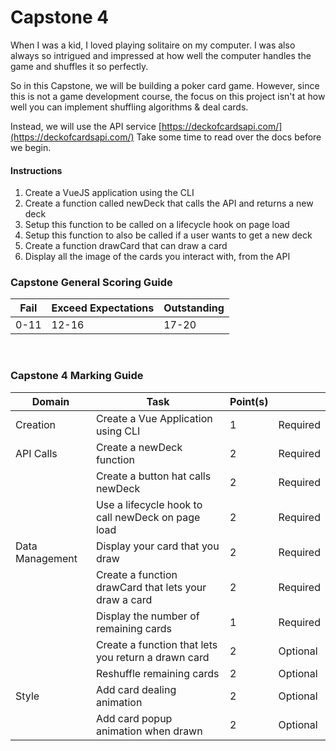 # Capstone 4

When I was a kid, I loved playing solitaire on my computer.
I was also always so intrigued and impressed at how well the computer handles the game and shuffles it so perfectly.

So in this Capstone, we will be building a poker card game.
However, since this is not a game development course, the focus on this project isn't at how well you can implement shuffling algorithms & deal cards.

Instead, we will use the API service [https://deckofcardsapi.com/](https://deckofcardsapi.com/)
Take some time to read over the docs before we begin.
<br/>

#### Instructions

1. Create a VueJS application using the CLI
2. Create a function called newDeck that calls the API and returns a new deck
3. Setup this function to be called on a lifecycle hook on page load
4. Setup this function to also be called if a user wants to get a new deck
5. Create a function drawCard that can draw a card
6. Display all the image of the cards you interact with, from the API

### Capstone General Scoring Guide

| Fail | Exceed Expectations | Outstanding |
| ---- | ------------------- | ----------- |
| 0-11 | 12-16               | 17-20       |

<br>

### Capstone 4 Marking Guide

| Domain          | Task                                                  | Point(s) |          |
| --------------- | ----------------------------------------------------- | -------- | -------- |
| Creation        | Create a Vue Application using CLI                    | 1        | Required |
| API Calls       | Create a newDeck function                             | 2        | Required |
|                 | Create a button hat calls newDeck                     | 2        | Required |
|                 | Use a lifecycle hook to call newDeck on page load     | 2        | Required |
| Data Management | Display your card that you draw                       | 2        | Required |
|                 | Create a function drawCard that lets your draw a card | 2        | Required |
|                 | Display the number of remaining cards                 | 1        | Required |
|                 | Create a function that lets you return a drawn card   | 2        | Optional |
|                 | Reshuffle remaining cards                             | 2        | Optional |
| Style           | Add card dealing animation                            | 2        | Optional |
|                 | Add card popup animation when drawn                   | 2        | Optional |
